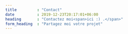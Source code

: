 ```yaml
---
title         : "Contact"
date          : 2019-12-23T20:17:01+06:00
heading       : "Contactez moi<span>ici :) .</span>"
form_heading  : "Partagez moi votre projet"
---
```


